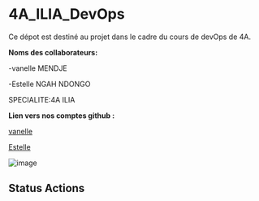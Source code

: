 # 4A_ILIA_DevOps
Ce dépot est destiné au projet dans le cadre du cours de devOps de 4A.

**Noms des collaborateurs:**

-vanelle MENDJE

-Estelle NGAH NDONGO

SPECIALITE:4A ILIA

**Lien vers nos comptes github :**

[vanelle](https://github.com/MENDJEV/)

[Estelle](https://github.com/estelleNdongo/)

![image](https://www.google.com/url?sa=i&url=https%3A%2F%2Ffr.freepik.com%2Fphotos-vecteurs-libre%2Fdevops&psig=AOvVaw0fXmfLvmxwQL0ZoYMNiusG&ust=1761307212509000&source=images&cd=vfe&opi=89978449&ved=0CBUQjRxqFwoTCOCd6-eiupADFQAAAAAdAAAAABAK)

## Status Actions


